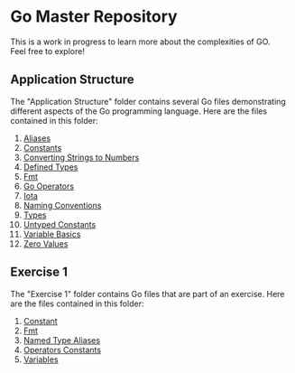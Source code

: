 # Go Master Repository

This is a work in progress to learn more about the complexities of GO.<br/>
Feel free to explore!

## Application Structure

The "Application Structure" folder contains several Go files demonstrating different aspects of the Go programming language. Here are the files contained in this folder:

1. [Aliases](https://github.com/369geofreeman/go_master/tree/main/application_structure/aliases)
2. [Constants](https://github.com/369geofreeman/go_master/tree/main/application_structure/constants)
3. [Converting Strings to Numbers](https://github.com/369geofreeman/go_master/tree/main/application_structure/converting_strings_to_numbers)
4. [Defined Types](https://github.com/369geofreeman/go_master/tree/main/application_structure/defined_types)
5. [Fmt](https://github.com/369geofreeman/go_master/tree/main/application_structure/fmt)
6. [Go Operators](https://github.com/369geofreeman/go_master/tree/main/application_structure/go-operators)
7. [Iota](https://github.com/369geofreeman/go_master/tree/main/application_structure/iota)
8. [Naming Conventions](https://github.com/369geofreeman/go_master/tree/main/application_structure/namingConventions)
9. [Types](https://github.com/369geofreeman/go_master/tree/main/application_structure/types)
10. [Untyped Constants](https://github.com/369geofreeman/go_master/tree/main/application_structure/untyped_constants)
11. [Variable Basics](https://github.com/369geofreeman/go_master/tree/main/application_structure/variable_basics)
12. [Zero Values](https://github.com/369geofreeman/go_master/tree/main/application_structure/zero_values)

## Exercise 1

The "Exercise 1" folder contains Go files that are part of an exercise. Here are the files contained in this folder:

1. [Constant](https://github.com/369geofreeman/go_master/tree/main/exercise1/constant)
2. [Fmt](https://github.com/369geofreeman/go_master/tree/main/exercise1/fmt)
3. [Named Type Aliases](https://github.com/369geofreeman/go_master/tree/main/exercise1/named_type_aliases)
4. [Operators Constants](https://github.com/369geofreeman/go_master/tree/main/exercise1/operators_constants)
5. [Variables](https://github.com/369geofreeman/go_master/tree/main/exercise1/variables)
